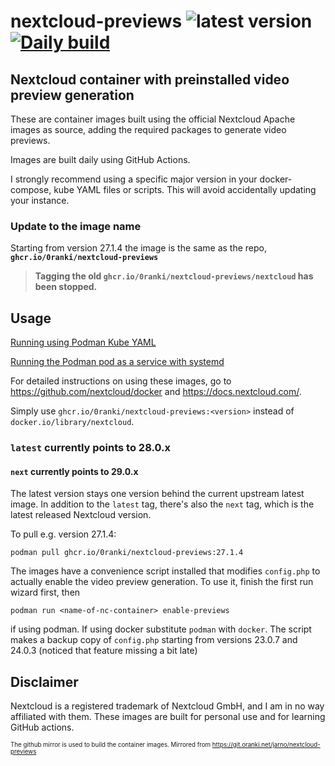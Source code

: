 # nextcloud-previews ![`latest` version](https://img.shields.io/github/v/tag/0ranki/nextcloud-previews) [![Daily build](https://github.com/0ranki/nextcloud-previews/actions/workflows/current.yml/badge.svg)](https://github.com/0ranki/nextcloud-previews/actions/workflows/current.yml)

## Nextcloud container with preinstalled video preview generation

These are container images built using the official Nextcloud Apache images as
source, adding the required packages to generate video previews.

Images are built daily using GitHub Actions.

I strongly recommend using a specific major version in your docker-compose, kube YAML files or scripts. This will avoid accidentally updating your instance.

### Update to the image name
Starting from version 27.1.4 the image is the same as the repo, **`ghcr.io/0ranki/nextcloud-previews`**

> **Tagging the old `ghcr.io/0ranki/nextcloud-previews/nextcloud` has been stopped.**

## Usage

[Running using Podman Kube YAML](PODMAN.md)

[Running the Podman pod as a service with systemd](SYSTEMD.md)

For detailed instructions on using these images, go to https://github.com/nextcloud/docker
and https://docs.nextcloud.com/.

Simply use `ghcr.io/0ranki/nextcloud-previews:<version>`
instead of `docker.io/library/nextcloud`.

### `latest` currently points to 28.0.x
#### `next` currently points to 29.0.x

The latest version stays one version behind the current upstream latest image.
In addition to the `latest` tag, there's also the `next` tag, which is the latest released
Nextcloud version.

To pull e.g. version 27.1.4:
```
podman pull ghcr.io/0ranki/nextcloud-previews:27.1.4
```

The images have a convenience script installed that modifies `config.php` to actually
enable the video preview generation. To use it, finish the first run wizard first, then
```
podman run <name-of-nc-container> enable-previews
```
if using podman. If using docker substitute `podman` with `docker`. The script makes
a backup copy of `config.php` starting from versions 23.0.7 and 24.0.3 (noticed that
feature missing a bit late)
## Disclaimer
Nextcloud is a registered trademark of Nextcloud GmbH, and I am in no way affiliated
with them. These images are built for personal use and for learning GitHub actions.

<sup><sub>The github mirror is used to build the container images.
Mirrored from https://git.oranki.net/jarno/nextcloud-previews</sub></sup>
